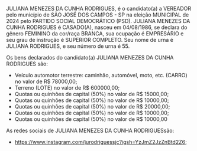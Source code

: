 JULIANA  MENEZES DA CUNHA RODRIGUES, é o candidato(a) a VEREADOR pelo município de SÃO JOSÉ DOS CAMPOS - SP na eleição MUNICIPAL de 2024 pelo PARTIDO SOCIAL DEMOCRÁTICO (PSD). JULIANA  MENEZES DA CUNHA RODRIGUES é CASADO(A), nasceu em 04/08/1986, se declara do gênero FEMININO da cor/raça BRANCA, sua ocupação é EMPRESÁRIO e seu grau de instrução é SUPERIOR COMPLETO. Seu nome de urna é JULIANA RODRIGUES, e seu número de urna é 55.

Os bens declarados do candidato(a) JULIANA  MENEZES DA CUNHA RODRIGUES são: 
- Veículo automotor terrestre: caminhão, automóvel, moto, etc. (CARRO) no valor de R$ 78000,00;
- Terreno (LOTE) no valor de R$ 600000,00;
- Quotas ou quinhões de capital (50%) no valor de R$ 15000,00;
- Quotas ou quinhões de capital (50%) no valor de R$ 10000,00;
- Quotas ou quinhões de capital (50%) no valor de R$ 20000,00;
- Quotas ou quinhões de capital (50%) no valor de R$ 10000,00;
- Quotas ou quinhões de capital (50%) no valor de R$ 10000,00

As redes sociais de JULIANA  MENEZES DA CUNHA RODRIGUESsão:
- https://www.instagram.com/jurodriguessjc?igsh=YzJmZ2JzZnBtd2Z6;